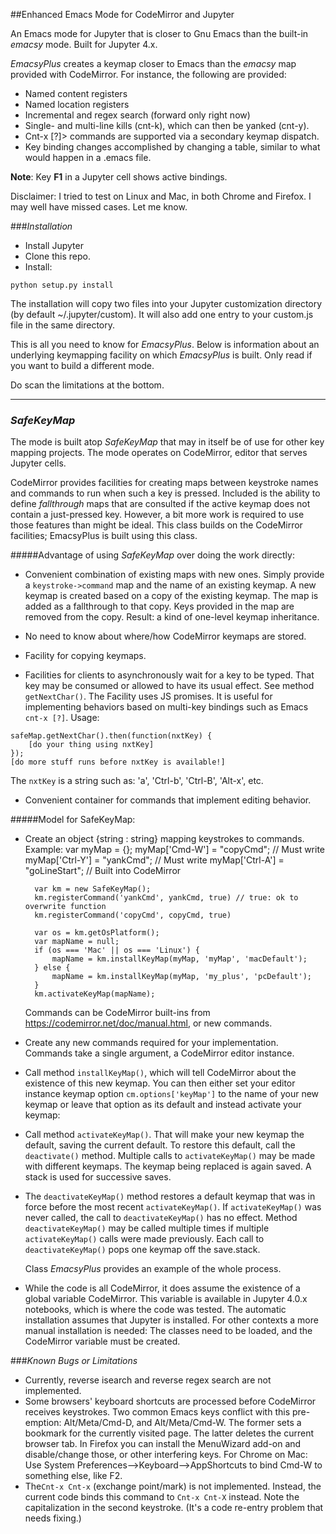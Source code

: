 ##Enhanced Emacs Mode for CodeMirror and Jupyter

An Emacs mode for Jupyter that is closer to Gnu Emacs than the built-in *emacsy* mode. Built for Jupyter 4.x.

*EmacsyPlus* creates a keymap closer to Emacs than the *emacsy* map provided with CodeMirror. For instance, the following are provided:

- Named content registers
- Named location registers
- Incremental and regex search (forward only right now)
- Single- and multi-line kills (cnt-k), which can then be yanked (cnt-y). 
- Cnt-x [?]> commands are supported via a secondary keymap dispatch.
- Key binding changes accomplished by changing a table, similar to what would happen in a .emacs file.

**Note**: Key **F1** in a Jupyter cell shows active bindings.

Disclaimer: I tried to test on Linux and Mac, in both Chrome and Firefox. I may well have missed cases. Let me know.

###*Installation*

- Install Jupyter
- Clone this repo.
- Install:

```
python setup.py install
```

The installation will copy two files into your Jupyter customization directory (by default ~/.jupyter/custom). It will also add one entry to your custom.js file in the same directory.

This is all you need to know for *EmacsyPlus*. Below is information about an underlying keymapping facility on which *EmacsyPlus* is built. Only read if you want to build a different mode.

Do scan the limitations at the bottom.

-----------

### *SafeKeyMap*

The mode is built atop *SafeKeyMap* that may in itself be of use for other key mapping projects. The mode operates on CodeMirror, editor that serves Jupyter cells.

CodeMirror provides facilities for creating maps between keystroke names and commands to run when such a key is pressed. Included is the ability to define *fallthrough* maps that are consulted if the active keymap does not contain a just-pressed key. However, a bit more work is required to use those features than might be ideal. This class builds on the CodeMirror facilities; EmacsyPlus is built using this class.

#####Advantage of using *SafeKeyMap* over doing the work directly:

- Convenient combination of existing maps with new ones. Simply provide a `keystroke->command` map and the name of an existing keymap. A new keymap is created based on a copy of the existing keymap. The map is added as a fallthrough to that copy. Keys provided in the map are removed from the copy. Result: a kind of one-level keymap inheritance.

- No need to know about where/how CodeMirror keymaps are stored.

- Facility for copying keymaps.

- Facilities for clients to asynchronously wait for a key to be typed. That key may be consumed or allowed to have its usual effect. See method `getNextChar()`. The Facility uses JS promises. It is useful for implementing behaviors based on multi-key bindings such as Emacs `cnt-x [?]`. Usage:
```
safeMap.getNextChar().then(function(nxtKey) {
	[do your thing using nxtKey]
});
[do more stuff runs before nxtKey is available!]
```
The `nxtKey` is a string such as: 'a', 'Ctrl-b', 'Ctrl-B', 'Alt-x', etc.

- Convenient container for commands that implement editing behavior.

#####Model for SafeKeyMap:

- Create an object {string : string} mapping keystrokes to commands.
  Example:
		var myMap = {};
        myMap['Cmd-W']  = "copyCmd";     // Must write
        myMap['Ctrl-Y'] = "yankCmd";     // Must write
        myMap['Ctrl-A'] = "goLineStart"; // Built into CodeMirror

		var km = new SafeKeyMap();
        km.registerCommand('yankCmd', yankCmd, true) // true: ok to overwrite function
        km.registerCommand('copyCmd', copyCmd, true)

		var os = km.getOsPlatform();
        var mapName = null;
        if (os === 'Mac' || os === 'Linux') {
            mapName = km.installKeyMap(myMap, 'myMap', 'macDefault');
        } else {
            mapName = km.installKeyMap(myMap, 'my_plus', 'pcDefault');
        }
        km.activateKeyMap(mapName);

  Commands can be CodeMirror built-ins from https://codemirror.net/doc/manual.html, or new commands.

- Create any new commands required for your implementation. Commands take a single argument, a CodeMirror editor instance.

- Call method `installKeyMap()`, which will tell CodeMirror about the
  existence of this new keymap. You can then either set your editor
  instance keymap option `cm.options['keyMap']` to the name of your new
  keymap or leave that option as its default and instead activate your
  keymap:

- Call method `activateKeyMap()`. That will make your new keymap the
  default, saving the current default. To restore this default, 
  call the `deactivate()` method. Multiple calls to `activateKeyMap()`
  may be made with different keymaps. The keymap being replaced
  is again saved. A stack is used for successive saves.

- The `deactivateKeyMap()` method restores a default keymap that was
  in force before the most recent `activateKeyMap()`. If `activateKeyMap()`
  was never called, the call to `deactivateKeyMap()` has no effect.
  Method `deactivateKeyMap()` may be called multiple times if multiple
  `activateKeyMap()` calls were made previously. Each call to `deactivateKeyMap()` pops one keymap off the save.stack.

  Class *EmacsyPlus* provides an example of the whole process.


- While the code is all CodeMirror, it does assume the existence of a global variable CodeMirror. This variable is available in Jupyter 4.0.x notebooks, which is where the code was tested. The automatic installation assumes that Jupyter is installed. For other contexts a more manual installation is needed: The classes need to be loaded, and the CodeMirror variable must be created.

###*Known Bugs or Limitations*
- Currently, reverse isearch and reverse regex search are not implemented.
- Some browsers' keyboard shortcuts are processed before CodeMirror receives keystrokes. Two common Emacs keys conflict with this pre-emption: Alt/Meta/Cmd-D, and Alt/Meta/Cmd-W. The former sets a bookmark for the currently visited page. The latter deletes the current browser tab. In Firefox you can install the MenuWizard add-on and disable/change those, or other interfering keys. For Chrome on Mac: Use System Preferences-->Keyboard-->AppShortcuts
to bind Cmd-W to something else, like F2. 
- The`Cnt-x Cnt-x` (exchange point/mark) is not implemented. Instead, the current code binds this command to `Cnt-x Cnt-X` instead. Note the capitalization in the second keystroke. (It's a code re-entry problem that needs fixing.)
